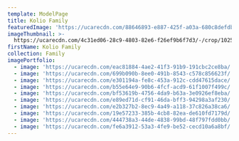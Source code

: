 ```yaml
---
template: ModelPage
title: Kolio Family
featuredImage: 'https://ucarecdn.com/88646893-e887-425f-a03a-680c8defdbb7/'
imageThumbnail: >-
  https://ucarecdn.com/4c31ed06-28c9-4803-82e6-f26ef9b6f7d3/-/crop/1025x1387/270,475/-/preview/
firstName: Kolio Family
collection: Family
imagePortfolio:
  - image: 'https://ucarecdn.com/eac81884-4ae2-41f3-91b9-191cbc2ce8ba/'
  - image: 'https://ucarecdn.com/699b090b-8ee0-491b-8543-c578c856623f/'
  - image: 'https://ucarecdn.com/e301194a-fe8c-453a-912c-cdd47615dace/'
  - image: 'https://ucarecdn.com/b55e64e9-90b6-4fcf-acd9-61f1007f499c/'
  - image: 'https://ucarecdn.com/bf53619b-4756-4da9-b63a-3e0926ef8eba/'
  - image: 'https://ucarecdn.com/e89ed71d-cf91-46da-bff3-94298a3af230/'
  - image: 'https://ucarecdn.com/e2b327b2-8ec9-4a49-a118-37c826a38ca6/'
  - image: 'https://ucarecdn.com/19e57233-385b-4cb8-82ea-de610fd7179d/'
  - image: 'https://ucarecdn.com/444738a3-44de-4838-99bd-48f797fdd0bb/'
  - image: 'https://ucarecdn.com/fe6a3912-53a3-4fe9-be52-cecd10a6a8bf/'
---
```


